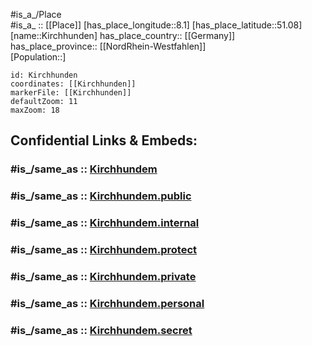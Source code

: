 ﻿---
confidential: public
isDeleted: false
location:
- 51.08
- 8.1
mapmarker: city
mapzoom:
- 7
- 12
SpocWebEntityId: 31448
tags:
- geo/City
type: City
---

#is_a_/Place  
#is_a_ :: [[Place]] 
[has_place_longitude::8.1] 
[has_place_latitude::51.08] 
[name::Kirchhunden] 
has_place_country:: [[Germany]]  
has_place_province:: [[NordRhein-Westfahlen]]  
[Population::] 



```leaflet
id: Kirchhunden
coordinates: [[Kirchhunden]] 
markerFile: [[Kirchhunden]] 
defaultZoom: 11 
maxZoom: 18
```


## Confidential Links & Embeds: 

### #is_/same_as :: [Kirchhundem](/_Standards/Earth/Continent/Europe/Europe~Central/Germany/Germany~West/Nordrhein-Westfalen/counties~NW/Olpe/cities~Olpe/Kirchhundem.md) 

### #is_/same_as :: [Kirchhundem.public](/_public/Earth/Continent/Europe/Europe~Central/Germany/Germany~West/Nordrhein-Westfalen/counties~NW/Olpe/cities~Olpe/Kirchhundem.public.md) 

### #is_/same_as :: [Kirchhundem.internal](/_internal/Earth/Continent/Europe/Europe~Central/Germany/Germany~West/Nordrhein-Westfalen/counties~NW/Olpe/cities~Olpe/Kirchhundem.internal.md) 

### #is_/same_as :: [Kirchhundem.protect](/_protect/Earth/Continent/Europe/Europe~Central/Germany/Germany~West/Nordrhein-Westfalen/counties~NW/Olpe/cities~Olpe/Kirchhundem.protect.md) 

### #is_/same_as :: [Kirchhundem.private](/_private/Earth/Continent/Europe/Europe~Central/Germany/Germany~West/Nordrhein-Westfalen/counties~NW/Olpe/cities~Olpe/Kirchhundem.private.md) 

### #is_/same_as :: [Kirchhundem.personal](/_personal/Earth/Continent/Europe/Europe~Central/Germany/Germany~West/Nordrhein-Westfalen/counties~NW/Olpe/cities~Olpe/Kirchhundem.personal.md) 

### #is_/same_as :: [Kirchhundem.secret](/_secret/Earth/Continent/Europe/Europe~Central/Germany/Germany~West/Nordrhein-Westfalen/counties~NW/Olpe/cities~Olpe/Kirchhundem.secret.md)


